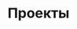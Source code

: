 ---
title: "Проекты"
description: "Тут собраны мои проекты"
slug: "projects"
image: "projects.jpg"
style:
    background: "#2a9d8f"
    color: "#fff"   
---